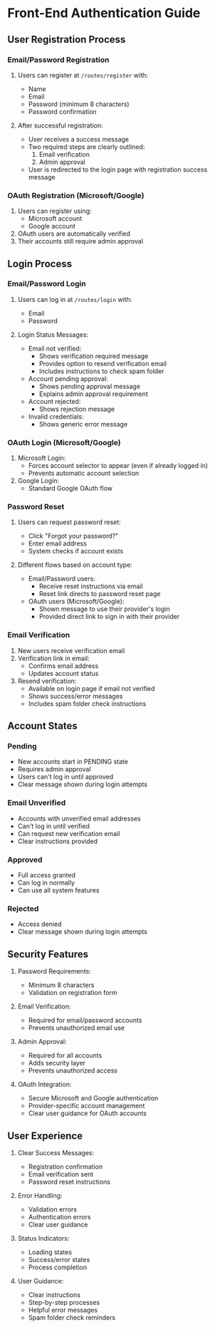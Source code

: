 # Front-End Authentication Guide

## User Registration Process

### Email/Password Registration
1. Users can register at `/routes/register` with:
   - Name
   - Email
   - Password (minimum 8 characters)
   - Password confirmation

2. After successful registration:
   - User receives a success message
   - Two required steps are clearly outlined:
     1. Email verification
     2. Admin approval
   - User is redirected to the login page with registration success message

### OAuth Registration (Microsoft/Google)
1. Users can register using:
   - Microsoft account
   - Google account
2. OAuth users are automatically verified
3. Their accounts still require admin approval

## Login Process

### Email/Password Login
1. Users can log in at `/routes/login` with:
   - Email
   - Password

2. Login Status Messages:
   - Email not verified:
     - Shows verification required message
     - Provides option to resend verification email
     - Includes instructions to check spam folder
   - Account pending approval:
     - Shows pending approval message
     - Explains admin approval requirement
   - Account rejected:
     - Shows rejection message
   - Invalid credentials:
     - Shows generic error message

### OAuth Login (Microsoft/Google)
1. Microsoft Login:
   - Forces account selector to appear (even if already logged in)
   - Prevents automatic account selection
2. Google Login:
   - Standard Google OAuth flow

### Password Reset
1. Users can request password reset:
   - Click "Forgot your password?"
   - Enter email address
   - System checks if account exists

2. Different flows based on account type:
   - Email/Password users:
     - Receive reset instructions via email
     - Reset link directs to password reset page
   - OAuth users (Microsoft/Google):
     - Shown message to use their provider's login
     - Provided direct link to sign in with their provider

### Email Verification
1. New users receive verification email
2. Verification link in email:
   - Confirms email address
   - Updates account status
3. Resend verification:
   - Available on login page if email not verified
   - Shows success/error messages
   - Includes spam folder check instructions

## Account States

### Pending
- New accounts start in PENDING state
- Requires admin approval
- Users can't log in until approved
- Clear message shown during login attempts

### Email Unverified
- Accounts with unverified email addresses
- Can't log in until verified
- Can request new verification email
- Clear instructions provided

### Approved
- Full access granted
- Can log in normally
- Can use all system features

### Rejected
- Access denied
- Clear message shown during login attempts

## Security Features

1. Password Requirements:
   - Minimum 8 characters
   - Validation on registration form

2. Email Verification:
   - Required for email/password accounts
   - Prevents unauthorized email use

3. Admin Approval:
   - Required for all accounts
   - Adds security layer
   - Prevents unauthorized access

4. OAuth Integration:
   - Secure Microsoft and Google authentication
   - Provider-specific account management
   - Clear user guidance for OAuth accounts

## User Experience

1. Clear Success Messages:
   - Registration confirmation
   - Email verification sent
   - Password reset instructions

2. Error Handling:
   - Validation errors
   - Authentication errors
   - Clear user guidance

3. Status Indicators:
   - Loading states
   - Success/error states
   - Process completion

4. User Guidance:
   - Clear instructions
   - Step-by-step processes
   - Helpful error messages
   - Spam folder check reminders 